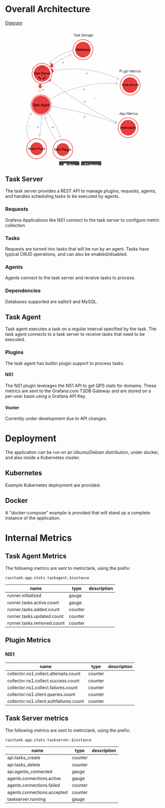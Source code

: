 # Overall Architecture

[Diagram](https://bit.ly/2H1Oi5m)

![raintank-app](img/raintank-app-animation.gif)

## Task Server

The task server provides a REST API to manage plugins, requests, agents, and handles scheduling tasks to be executed by agents.

### Requests

Grafana Applications like NS1 connect to the task server to configure metric collection

### Tasks

Requests are turned into tasks that will be run by an agent.  Tasks have typical CRUD operations, and can also be enabled/disabled.

### Agents

Agents connect to the task server and receive tasks to process.


### Dependencies

Databases supported are sqlite3 and MySQL.

## Task Agent

Task agent executes a task on a regular interval specified by the task.
The task agent connects to a task server to receive tasks that need to be executed.

### Plugins

The task agent has builtin plugin support to process tasks.

#### NS1

The NS1 plugin leverages the NS1 API to get QPS stats for domains. These metrics are sent to the Grafana.com TSDB Gateway and are stored on a per-user basis using a Grafana API Key.

#### Voxter

Currently under development due to API changes.

# Deployment

The application can be run on an Ubuntu/Debian distribution, under docker, and also inside a Kubernetes cluster.

## Kubernetes

Example Kubernetes deployment are provided.

## Docker

A "docker-compose" example is provided that will stand up a complete instance of the application.

# Internal Metrics

## Task Agent Metrics
The following metrics are sent to metrictank, using the prefix:
```
raintank.app.stats.taskagent.$instance
```

|name|type|description|
|----|----|-----------|
runner.initialized|gauge|
runner.tasks.active.count|gauge|
runner.tasks.added.count|counter|
runner.tasks.updated.count|counter|
runner.tasks.removed.count|counter|

## Plugin Metrics
### NS1
|name|type|description|
|----|----|-----------|
collector.ns1.collect.attempts.count|counter|
collector.ns1.collect.success.count|counter|
collector.ns1.collect.failures.count|counter|
collector.ns1.client.queries.count|counter|
collector.ns1.client.authfailures.count|counter|

## Task Server metrics

The following metrics are sent to metrictank, using the prefix:
```
raintank.app.stats.taskserver.$instance
```
|name|type|description|
|----|----|-----------|
api.tasks_create|counter|
api.tasks_delete|counter|
api.agents_connected|gauge|
agents.connections.active|gauge|
agents.connections.failed|counter|
agents.connections.accepted|counter|
taskserver.running|gauge|

